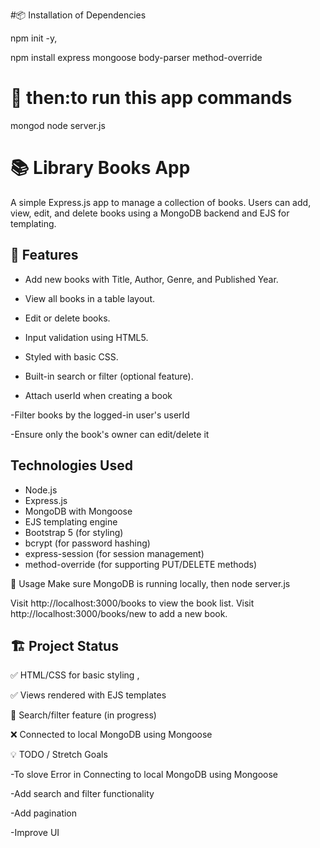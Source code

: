 


#📦 Installation of Dependencies

npm init -y,

npm install express mongoose body-parser method-override


 # 🚀 then:to run this app commands
mongod
node server.js


# 📚 Library Books App

A simple Express.js app to manage a collection of books. Users can add, view, edit, and delete books using a MongoDB backend and EJS for templating.


## 🚀 Features

- Add new books with Title, Author, Genre, and Published Year.
- View all books in a table layout.
- Edit or delete books.
- Input validation using HTML5.
- Styled with basic CSS.
- Built-in search or filter (optional feature).

- Attach userId when creating a book

-Filter books by the logged-in user's userId

-Ensure only the book's owner can edit/delete it

## Technologies Used

- Node.js
- Express.js
- MongoDB with Mongoose
- EJS templating engine
- Bootstrap 5 (for styling)
- bcrypt (for password hashing)
- express-session (for session management)
- method-override (for supporting PUT/DELETE methods)

🧪 Usage
Make sure MongoDB is running locally, then
node server.js

Visit http://localhost:3000/books to view the book list.
Visit http://localhost:3000/books/new to add a new book.



## 🏗️ Project Status

✅ HTML/CSS for basic styling ,

✅ Views rendered with EJS templates

🚧 Search/filter feature (in progress)

❌ Connected to local MongoDB using Mongoose 


💡 TODO / Stretch Goals

-To slove Error in Connecting to local MongoDB using Mongoose

-Add search and filter functionality

-Add pagination

-Improve UI 

